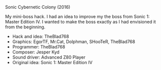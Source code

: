 Sonic Cybernetic Colony (2016)

My mini-boss hack. I had an idea to improve my the boss from Sonic 1: Master Edition IV. I wanted to make the boss exactly as I had envisioned it from the beginning.


- Hack and idea: TheBlad768
- Graphics: EgorTF, Mr.Cat, Dolphman, SHooTeR, TheBlad768
- Programmer: TheBlad768
- Composer: Jesper Kyd
- Sound driver: Advanced Z80 Player
- Original idea: Sonic 1: Master Edition IV
